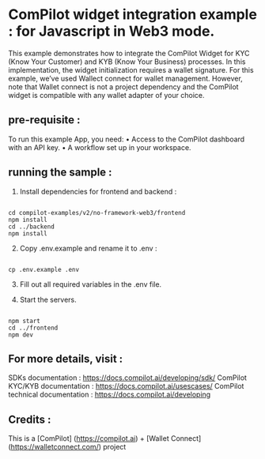 
ComPilot widget integration example : for Javascript in Web3 mode. 
===========================================================

This example demonstrates how to integrate the ComPilot Widget for KYC (Know Your Customer) and KYB (Know Your Business) processes. In this implementation, the widget initialization requires a wallet signature. For this example, we’ve used Wallect connect for wallet management. However, note that Wallet connect is not a project dependency and the ComPilot widget is compatible with any wallet adapter of your choice.

## pre-requisite :

To run this example App, you need:
	•	Access to the ComPilot dashboard with an API key.
	•	A workflow set up in your workspace.


## running the sample :

1. Install dependencies for frontend and backend :

~~~~

cd compilot-examples/v2/no-framework-web3/frontend 
npm install
cd ../backend
npm install

~~~~

2) Copy .env.example and rename it to .env :

~~~~

cp .env.example .env 

~~~~

3) Fill out all required variables in the .env file.

4) Start the servers.

~~~~

npm start
cd ../frontend
npm dev

~~~~

## For more details, visit : 

SDKs documentation : https://docs.compilot.ai/developing/sdk/
ComPilot KYC/KYB documentation : https://docs.compilot.ai/usescases/
ComPilot technical documentation :   https://docs.compilot.ai/developing

## Credits :

This is a [ComPilot] (https://compilot.ai) + [Wallet Connect] (https://walletconnect.com/) project